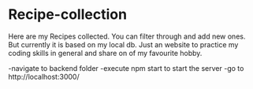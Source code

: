 # Recipe-collection
Here are my Recipes collected. You can filter through and add new ones. But currently it is based on my local db. Just an website to practice my coding skills in general and share on of my favourite hobby.


-navigate to backend folder
-execute npm start to start the server
-go to http://localhost:3000/